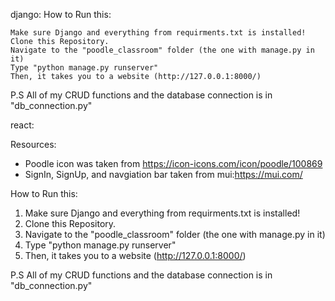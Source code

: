 django:
How to Run this:

    Make sure Django and everything from requirments.txt is installed!
    Clone this Repository.
    Navigate to the "poodle_classroom" folder (the one with manage.py in it)
    Type "python manage.py runserver"
    Then, it takes you to a website (http://127.0.0.1:8000/)

P.S All of my CRUD functions and the database connection is in "db_connection.py"


react:

Resources:
- Poodle icon was taken from https://icon-icons.com/icon/poodle/100869
- SignIn, SignUp, and navgiation bar taken from mui:https://mui.com/

How to Run this:
1. Make sure Django and everything from requirments.txt is installed!
2. Clone this Repository.
3. Navigate to the "poodle_classroom" folder (the one with manage.py in it)
4. Type "python manage.py runserver"
6. Then, it takes you to a website (http://127.0.0.1:8000/)

P.S All of my CRUD functions and the database connection is in "db_connection.py"